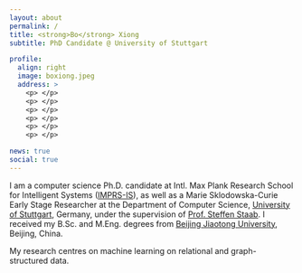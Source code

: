 ```yaml
---
layout: about
permalink: /
title: <strong>Bo</strong> Xiong
subtitle: PhD Candidate @ University of Stuttgart

profile:
  align: right
  image: boxiong.jpeg
  address: >
    <p> </p>
    <p> </p>
    <p> </p>
    <p> </p>
    <p> </p>
    <p> </p>

news: true
social: true
---
```


I am a computer science Ph.D. candidate at Intl. Max Plank Research School for Intelligent Systems ([IMPRS-IS](https://imprs.is.mpg.de/)), as well as a Marie Sklodowska-Curie Early Stage Researcher at the Department of Computer Science, [University of Stuttgart](https://www.uni-stuttgart.de/en/), Germany, under the supervision of [Prof. Steffen Staab](https://www.southampton.ac.uk/people/5xf8n2/professor-steffen-staab). 
I received my B.Sc. and M.Eng. degrees from [Beijing Jiaotong University](http://en.njtu.edu.cn/), Beijing, China.  

My research centres on machine learning on relational and graph-structured data. 
<!-- In particular, I am interested in developing geometric methods for relational knowledge representation.
- ML on relational/graph-structured data 
- Learning with symbolic/relational knowledge
- Geometric inductive biases (e.g., hyperbolic geometry) -->




